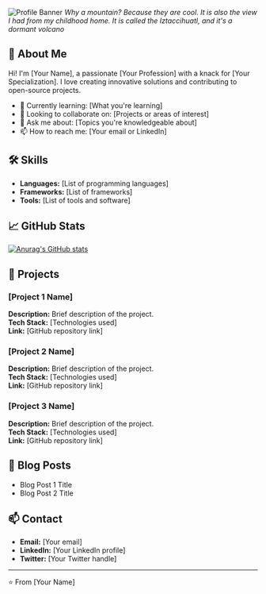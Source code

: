 ![Profile Banner](https://i.imgur.com/j4zzfzE.png)
*Why a mountain? Because they are cool. It is also the view I had from my childhood home. It is called the Iztaccihuatl, and it's a dormant volcano*

## 👋 About Me

Hi! I'm [Your Name], a passionate [Your Profession] with a knack for [Your Specialization]. I love creating innovative solutions and contributing to open-source projects. 

- 🌱 Currently learning: [What you're learning]
- 👯 Looking to collaborate on: [Projects or areas of interest]
- 💬 Ask me about: [Topics you're knowledgeable about]
- 📫 How to reach me: [Your email or LinkedIn]

## 🛠️ Skills

- **Languages:** [List of programming languages]
- **Frameworks:** [List of frameworks]
- **Tools:** [List of tools and software]

## 📈 GitHub Stats

[![Anurag's GitHub stats](https://github-readme-stats.vercel.app/api?username=apologospm)](https://github.com/apologospm/github-readme-stats)

## 🚀 Projects

### [Project 1 Name]
**Description:** Brief description of the project.  
**Tech Stack:** [Technologies used]  
**Link:** [GitHub repository link]

### [Project 2 Name]
**Description:** Brief description of the project.  
**Tech Stack:** [Technologies used]  
**Link:** [GitHub repository link]

### [Project 3 Name]
**Description:** Brief description of the project.  
**Tech Stack:** [Technologies used]  
**Link:** [GitHub repository link]

## 📝 Blog Posts

- Blog Post 1 Title
- Blog Post 2 Title

## 📫 Contact

- **Email:** [Your email]
- **LinkedIn:** [Your LinkedIn profile]
- **Twitter:** [Your Twitter handle]

---

⭐️ From [Your Name]


<!---
ApologosPM/ApologosPM is a ✨ special ✨ repository because its `README.md` (this file) appears on your GitHub profile.
You can click the Preview link to take a look at your changes.
--->
